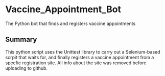 # Vaccine_Appointment_Bot
The Python bot that finds and registers vaccine appointments

## Summary
This python script uses the Unittest library to carry out a Selenium-based scrpit that waits for, and finally registers a vaccine appointment from a specfic registration site. All info about the site was removed before uploading to github.
